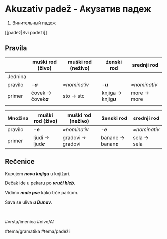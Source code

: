 # Akuzativ padež - Акузатив падеж

1. Винительный падеж

[[padež|Svi padeži]]

## Pravila

|         | muški rod (živo)     | muški rod (neživo) | ženski rod            | srednji rod  |
| ------- | -------------------- | ------------------ | --------------------- | ------------ |
| Jednina |                      |                    |                       |              |
| pravilo | -***a***             | *=nominativ*       | -***u***              | *=nominativ* |
| primer  | čovek -> čovek***a*** | sto -> sto          | knjiga -> knjig***u*** | more -> more  |
|         |                      |                    |                       |              |

| Množina | muški rod (živo)    | muški rod (neživo) | ženski rod            | srednji rod  |
| ------- | ------------------- | ------------------ | --------------------- | ------------ |
| pravilo | -***e***            | *=nominativ*       | -***e***              | *=nominativ* |
| primer  | ljudi -> ljud***e*** | gradovi -> gradovi  | banane -> banan***e*** | sela -> sela  |

## Rečenice

Kupujem ***novu knjigu*** u knjižari.

Dečak ide u pekaru po ***vrući hleb***.

Vidimo ***male pse*** kako trče parkom.

Sava se uliva ***u Dunav***.

<br>

#vrsta/imenica
#nivo/A1

#tema/gramatika
#tema/padeži
